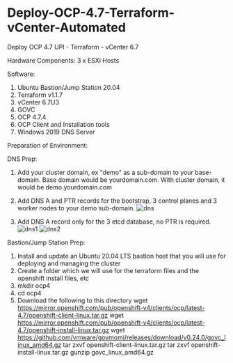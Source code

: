 # Deploy-OCP-4.7-Terraform-vCenter-Automated
Deploy OCP 4.7 UPI - Terraform - vCenter 6.7

Hardware Components:
3 x ESXi Hosts

Software:
1. Ubuntu Bastion/Jump Station 20.04
2. Terraform v1.1.7
3. vCenter 6.7U3
4. GOVC
5. OCP 4.7.4
6. OCP Client and Installation tools
7. Windows 2019 DNS Server

Preparation of Environment:

DNS Prep:
1. Add your cluster domain, ex "demo" as a sub-domain to your base-domain. Base domain would be yourdomain.com. With cluster domain, it would be demo.yourdomain.com

2. Add DNS A and PTR records for the bootstrap, 3 control planes and 3 worker nodes to your demo sub-domain. 
![dns](https://user-images.githubusercontent.com/92060430/159207593-45a59c6f-1419-4825-aee5-432a15b8c37b.JPG)

3. Add DNS A record only for the 3 etcd database, no PTR is required.
![dns1](https://user-images.githubusercontent.com/92060430/159207627-438e6ef0-2a0e-48c2-ac39-eee4daf76d0e.JPG)
![dns2](https://user-images.githubusercontent.com/92060430/159207635-7b25c7df-e7c8-4906-9dff-8be48389c272.JPG)


Bastion/Jump Station Prep:
1. Install and update an Ubuntu 20.04 LTS bastion host that you will use for deploying and managing the cluster
2. Create a folder which we will use for the terraform files and the openshift install files, etc
3. mkdir ocp4
4. cd ocp4
5. Download the following to this directory
   wget https://mirror.openshift.com/pub/openshift-v4/clients/ocp/latest-4.7/openshift-client-linux.tar.gz
   wget https://mirror.openshift.com/pub/openshift-v4/clients/ocp/latest-4.7/openshift-install-linux.tar.gz
   wget https://github.com/vmware/govmomi/releases/download/v0.24.0/govc_linux_amd64.gz
   tar zxvf openshift-client-linux.tar.gz
   tar zxvf openshift-install-linux.tar.gz
   gunzip govc_linux_amd64.gz
   




